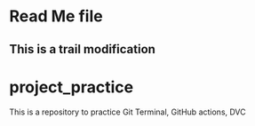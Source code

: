 # Read Me file
## This is a trail modification



# project_practice
This is a repository to practice Git Terminal, GitHub actions, DVC
